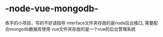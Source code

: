 # -node-vue-mongodb-
练手的小项目，写的不好请指导
interface文件夹存放的是node后台接口, 需要配合mongodb数据库使用
vue文件夹存放的是一个vue的后台管理系统
